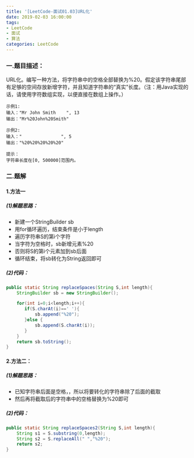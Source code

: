 ```yaml
---
title: '[LeetCode-面试01.03]URL化'
date: 2019-02-03 16:00:00
tags: 
- LeetCode
- 面试
- 算法
categories: LeetCode
---
```


### 一.题目描述：
URL化。编写一种方法，将字符串中的空格全部替换为%20。假定该字符串尾部有足够的空间存放新增字符，并且知道字符串的“真实”长度。（注：用Java实现的话，请使用字符数组实现，以便直接在数组上操作。）
```
示例1:
输入："Mr John Smith    ", 13
输出："Mr%20John%20Smith"

示例2:
输入："               ", 5
输出："%20%20%20%20%20"

提示：
字符串长度在[0, 500000]范围内。
```

### 二.题解
#### 1.方法一
##### (1)解题思路：
* 新建一个StringBuilder sb
* 用for循环遍历，结束条件是小于length
* 遍历字符串S的第i个字符
* 当字符为空格时，sb新增元素%20
* 否则将S的第i个元素加到sb后面
* 循环结束，将sb转化为String返回即可

##### (2)代码：

```java
public static String replaceSpaces(String S,int length){
    StringBuilder sb = new StringBuilder();

    for(int i=0;i<length;i++){
       if(S.charAt(i)==' '){
           sb.append("%20");
       }else {
           sb.append(S.charAt(i));
       }
    }
    return sb.toString();
}
```

#### 2.方法二：
##### (1)解题思路：

* 已知字符串后面是空格，，所以将要转化的字符串除了后面的截取
* 然后再将截取后的字符串中的空格替换为%20即可

##### (2)代码：
```java
public static String replaceSpaces2(String S,int length){
    String s1 = S.substring(0,length);
    String s2 = S.replaceAll(" ","%20");
    return s2;
}
```